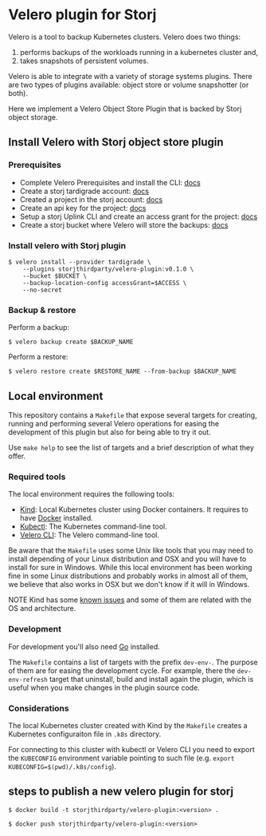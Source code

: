 # Velero plugin for Storj

Velero is a tool to backup Kubernetes clusters. Velero does two things:

1. performs backups of the workloads running in a kubernetes cluster and,
1. takes snapshots of persistent volumes.

Velero is able to integrate with a variety of storage systems plugins. There are two types of plugins available: object store or volume snapshotter (or both).

Here we implement a Velero Object Store Plugin that is backed by Storj object storage.

## Install Velero with Storj object store plugin

### Prerequisites

- Complete Velero Prerequisites and install the CLI: [docs](https://velero.io/docs/master/basic-install/)
- Create a storj tardigrade account: [docs](https://tardigrade.io/signup/)
- Created a project in the storj account: [docs](https://documentation.tardigrade.io/getting-started/uploading-your-first-object/create-a-project)
- Create an api key for the project: [docs](https://documentation.tardigrade.io/getting-started/uploading-your-first-object/create-an-api-key)
- Setup a storj Uplink CLI and create an access grant for the project: [docs](https://documentation.tardigrade.io/getting-started/uploading-your-first-object/set-up-uplink-cli)
- Create a storj bucket where Velero will store the backups: [docs](https://documentation.tardigrade.io/getting-started/uploading-your-first-object/create-a-bucket)

### Install velero with Storj plugin

```
$ velero install --provider tardigrade \
    --plugins storjthirdparty/velero-plugin:v0.1.0 \
    --bucket $BUCKET \
    --backup-location-config accessGrant=$ACCESS \
    --no-secret
```

### Backup & restore

Perform a backup:

```
$ velero backup create $BACKUP_NAME
```

Perform a restore:

```
$ velero restore create $RESTORE_NAME --from-backup $BACKUP_NAME
```

## Local environment

This repository contains a `Makefile` that expose several targets for creating, running and performing several Velero operations for easing the development of this plugin but also for being able to try it out.

Use `make help` to see the list of targets and a brief description of what they offer.


### Required tools

The local environment requires the following tools:

* [Kind](https://kind.sigs.k8s.io/): Local Kubernetes cluster using Docker containers. It requires to have [Docker](https://www.docker.com/products/docker-desktop) installed.
* [Kubectl](https://kubernetes.io/docs/tasks/tools/install-kubectl/): The Kubernetes command-line tool.
* [Velero CLI](https://velero.io/docs/v1.4/basic-install/): The Velero command-line tool.

Be aware that the `Makefile` uses some Unix like tools that you may need to install depending of your Linux distribution and OSX and you will have to install for sure in Windows. While this local environment has been working fine in some Linux distributions and probably works in almost all of them, we believe that also works in OSX but we don't know if it will in Windows.

NOTE Kind has some [known issues](https://kind.sigs.k8s.io/docs/user/known-issues/) and some of them are related with the OS and architecture.


### Development

For development you'll also need [Go](https://golang.org/) installed.

The `Makefile` contains a list of targets with the prefix `dev-env-`. The purpose of them are for easing the development cycle. For example, there the `dev-env-refresh` target that uninstall, build and install again the plugin, which is useful when you make changes in the plugin source code.


### Considerations

The local Kubernetes cluster created with Kind by the `Makefile` creates a Kubernetes configuraiton file in `.k8s` directory.

For connecting to this cluster with kubectl or Velero CLI you need to export the `KUBECONFIG` environment variable pointing to such file (e.g. `export KUBECONFIG=$(pwd)/.k8s/config`).

## steps to publish a new velero plugin for storj

```
$ docker build -t storjthirdparty/velero-plugin:<version> .

$ docker push storjthirdparty/velero-plugin:<version>
```
